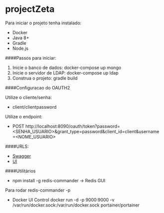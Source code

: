 # projectZeta

Para iniciar o projeto tenha instalado:

* Docker
* Java 8+
* Gradle
* Node.js

####Passos para iniciar:

1. Inicie o banco de dados: docker-compose up mongo
1. Inicie o servidor de LDAP: docker-compose up ldap
1. Construa o projeto: gradle build

####Configuracao do OAUTH2

Utilize o cliente/senha:
* client/clientpassword
	
Utilize o endpoint: 
* POST http://localhost:8090/oauth/token?password=<SENHA_USUARIO>&grant_type=password&client_id=client&username=<NOME_USUARIO>


####URLS:

* [Swagger](http://localhost:8090/swagger-ui.html)
* [UI](http://localhost:4200)

####Utilitários

* npm install -g redis-commander -> Redis GUI

Para rodar redis-commander -p <PORTA>

* Docker UI Control
docker run -d -p 9000:9000 -v /var/run/docker.sock:/var/run/docker.sock portainer/portainer